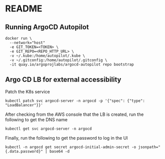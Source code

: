 # README

## Running ArgoCD Autopilot

```ssh
docker run \
  --network="host"
  -e GIT_TOKEN=<TOKEN> \
  -e GIT_REPO=<REPO_HTTP_URL> \
  -v ~/.kube:/home/autopilot/.kube \
  -v ~/.gitconfig:/home/autopilot/.gitconfig \
  -it quay.io/argoprojlabs/argocd-autopilot repo bootstrap
```

## Argo CD LB for external accessibility

Patch the K8s service
```ssh
kubectl patch svc argocd-server -n argocd -p '{"spec": {"type": "LoadBalancer"}}'
```

After checking from the AWS console that the LB is created, run the following to get the DNS name
```ssh
kubectl get svc argocd-server -n argocd
```

Finally, run the following to get the password to log in the UI
```ssh
kubectl -n argocd get secret argocd-initial-admin-secret -o jsonpath="{.data.password}" | base64 -d
```
